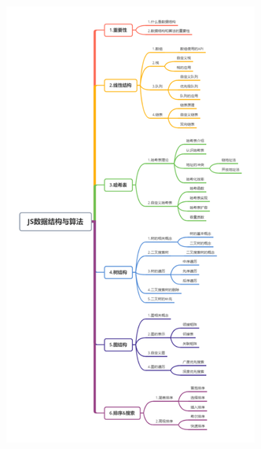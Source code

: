 ![image-20210609221948337](https://raw.githubusercontent.com/aa1213889/Data-Structure-Algorithms/main/src/JS%E6%95%B0%E6%8D%AE%E7%BB%93%E6%9E%84%E4%B8%8E%E7%AE%97%E6%B3%95.png)

